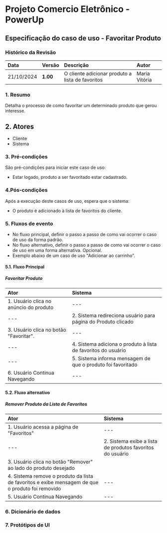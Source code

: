 # Projeto Comercio Eletrônico - PowerUp

## Especificação do caso de uso - Favoritar Produto

### Histórico da Revisão
|  Data  | Versão | Descrição | Autor |
|:-------|:-------|:----------|:------|
| 21/10/2024 | **1.00** | O cliente adicionar produto a lista de favoritos | Maria Vitória |


### 1. Resumo 
Detalha o processo de como favoritar um determinado produto que gerou interesse.

## 2. Atores
- Cliente
- Sistema

### 3. Pré-condições
São pré-condições para iniciar este caso de uso:
- Estar logado, produto a ser favoritado estar cadastrado.

### 4.Pós-condições
Após a execução deste casos de uso, espera que o sistema:
-  O produto é adicionado à lista de favoritos do cliente. 

### 5. Fluxos de evento
- No fluxo principal, definir o passo a passo de como vai ocorrer o caso de uso da forma padrão.
- No fluxo alternativo, definir o passo a passo de como vai ocorrer o caso de uso em uma forma alternativa. Opcional.
- Exemplo abaixo de um caso de uso "Adicionar ao carrinho".

#### 5.1. Fluxo Principal
##### Favoritar Produto

|  Ator  | Sistema |
|:-------|:------- |
| 1. Usuário clica no anúncio do produto | --- |
| --- | 2. Sistema redireciona usuário para página do Produto clicado |
| 3. Usuário clica no botão "Favoritar". | --- |
| --- | 4. Sistema adiciona o produto à lista de favoritos do usuário |
| --- | 5. Sistema informa mensagem de que o produto foi favoritado |
| 6. Usuário Continua Navegando | --- |

#### 5.2. Fluxo alternativo
##### Remover Produto da Lista de Favoritos

|  Ator  | Sistema |
|:-------|:------- |
| 1. Usuário acessa a página de "Favoritos" | --- |
| --- |	2. Sistema exibe a lista de produtos favoritos do usuário |
| 3. Usuário clica no botão "Remover" ao lado do produto desejado|
| 4. Sistema remove o produto da lista de favoritos e exibe mensagem de que o produto foi removido| --- |
| 5. Usuário Continua Navegando | --- |


### 6. Dicionário de dados

### 7. Protótipos de UI
